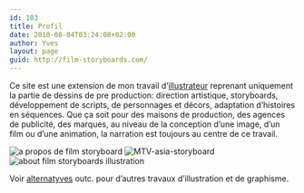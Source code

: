```yaml
---
id: 103
title: Profil
date: 2010-08-04T03:24:08+02:00
author: Yves
layout: page
guid: http://film-storyboards.com/
---
```

Ce site est une extension de mon travail d&rsquo;[illustrateur](http://alternatyves.com) reprenant uniquement la partie de dessins de pre production: direction artistique, storyboards, développement de scripts, de personnages et décors, adaptation d&rsquo;histoires en séquences. Que ça soit pour des maisons de production, des agences de publicité, des marques, au niveau de la conception d&rsquo;une image, d&rsquo;un film ou d&rsquo;une animation, la narration est toujours au centre de ce travail.

<img class="firstChild lastChild" title="Iles de beauté storyboard" src="http://film-storyboards.fr/wp-content/uploads/2010/11/about-storyboards-fr.jpg" alt="a propos de film storyboard" /> 

<img class="firstChild lastChild" title="MTV-asia-storyboard" src="http://film-storyboards.fr/wp-content/uploads/2010/09/MTV-asia-storyboard.jpg" alt="MTV-asia-storyboard" /> 

<img class="firstChild lastChild" title="Aljubarrota battle storyboard" src="http://film-storyboards.fr/wp-content/uploads/2010/08/about-film-storyboards.jpg" alt="about film storyboards illustration" /> 

Voir [alternatyves](http://alternatyves.com) outc. pour d&rsquo;autres travaux d&rsquo;illustration et de graphisme.